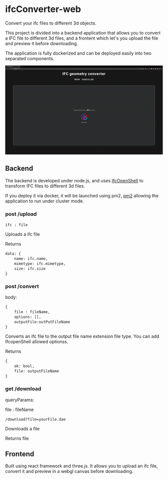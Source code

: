 # ifcConverter-web

Convert your ifc files to different 3d objects.

This project is divided into a backend application that allows you to convert a IFC file to different 3d files, and a frontent which let's you upload the file and preview it before downloading.

The application is fully dockerized and can be deployed easily into two separated components.


![](https://github.com/jonlo/ifcConverter-web/blob/main/ifc-convert.gif)

## Backend

The backend is developed under node.js, and uses [IfcOpenShell](https://blenderbim.org/docs-python/ifcconvert/usage.html) to transform IFC files to different 3d files.

If you deploy it via docker, it will be launched using pm2, [pm2](https://pm2.keymetrics.io/) allowing the application to run under cluster mode.

### post /upload

```
ifc : file
```
Uploads a ifc file

Returns

```
data: {
    name: ifc.name,
    mimetype: ifc.mimetype,
    size: ifc.size
}
```

### post /convert

body:
```
{
    file : fileName,
    options: [],
    outputFile:outPutFileName
}
```


Converts an ifc file to the output file name extension file type. You can add IfcopenShell allowed optionss.

Returns
```
{
    ok: bool,
    file: outputFileName 
}
```

### get /download

queryParams:

file : fileName
```
/download?file=yourFile.dae
```
Downloads a file

Returns file

## Frontend

Built using react framework and three.js.
It allows you to upload an ifc file, convert it and preview in a webgl canvas before downloading.